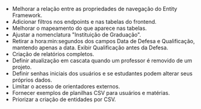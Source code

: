 * Melhorar a relação entre as propriedades de navegação do Entity Framework.
* Adicionar filtros nos endpoints e nas tabelas do frontend.
* Melhorar o mapeamento do que aparece nas tabelas.
* Ajustar a nomenclatura "Instituição de Graduação".
* Retirar a hora:min:segundos dos campos Data de Defesa e Qualificação, mantendo apenas a data. Exibir Qualificação antes da Defesa.
* Criação de relatórios completos.
* Definir atualização em cascata quando um professor é removido de um projeto.
* Definir senhas iniciais dos usuários e se estudantes podem alterar seus próprios dados.
* Limitar o acesso de orientadores externos.
* Fornecer exemplos de planilhas CSV para usuários e matérias.
* Priorizar a criação de entidades por CSV.